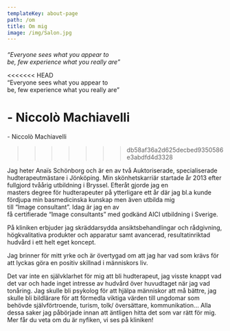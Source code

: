 ```yaml
---
templateKey: about-page
path: /om
title: Om mig
image: /img/Salon.jpg
---
```

#### 
*“Everyone sees what you appear to be, few experience what you really are”* 

<<<<<<< HEAD
<br>
“Everyone sees what you appear to be, few experience what you really are” 

- Niccolò Machiavelli     
=======
\- Niccolò Machiavelli      

>>>>>>> db58af36a2d625decbed9350586e3abdfd4d3328


Jag heter Anaïs Schönborg och är en av två Auktoriserade, specialiserade hudterapeutmästare i Jönköping. Min skönhetskarriär startade år 2013 efter fullgjord tvåårig utbildning i Bryssel. Efteråt gjorde jag en masters degree för hudterapeuter på ytterligare ett år där jag bl.a kunde fördjupa min basmedicinska kunskap men även utbilda mig till “Image consultant”. Idag är jag en av få certifierade “Image consultants” med godkänd AICI utbildning i Sverige.

På kliniken erbjuder jag skräddarsydda ansiktsbehandlingar och rådgivning, högkvalitativa produkter och apparatur samt avancerad, resultatinriktad hudvård i ett helt eget koncept. 

Jag brinner för mitt yrke och är övertygad om att jag har vad som krävs för att lyckas göra en positiv skillnad i människors liv. 

Det var inte en självklarhet för mig att bli hudterapeut, jag visste knappt vad det var och hade inget intresse av hudvård över huvudtaget när jag vad tonåring. Jag skulle bli psykolog för att hjälpa människor att må bättre, jag skulle bli bildlärare för att förmedla viktiga värden till ungdomar som behövde självförtroende, turism, tolk/ översättare, kommunikation… Alla dessa saker jag påbörjade innan att äntligen hitta det som var rätt för mig. Mer får du veta om du är nyfiken, vi ses på kliniken!